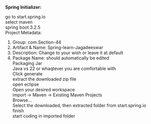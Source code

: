 **Spring Initializer:**  

go to start.spring.io  
select maven  
spring boot 3.2.5  
Project Metadata:  
  1. Group: com.Section-44  
  2. Artifact & Name: Spring-learn-Jagadeeswar   
  3. Description: Change to your wish or leave it at default  
  4. Package Name: should automatically be edited  
Packaging Jar  
Java vs 22 or whaqtever you are comfortable with  
Click generate  
extract the downloaded zip file  
open eclipse  
Open your desired workspace    
import -> Maven -> Existing Maven Projects  
Browse...  
Select the downloaded, then extracted folder from start.spring.io  
finish  
start coding in imported folder
